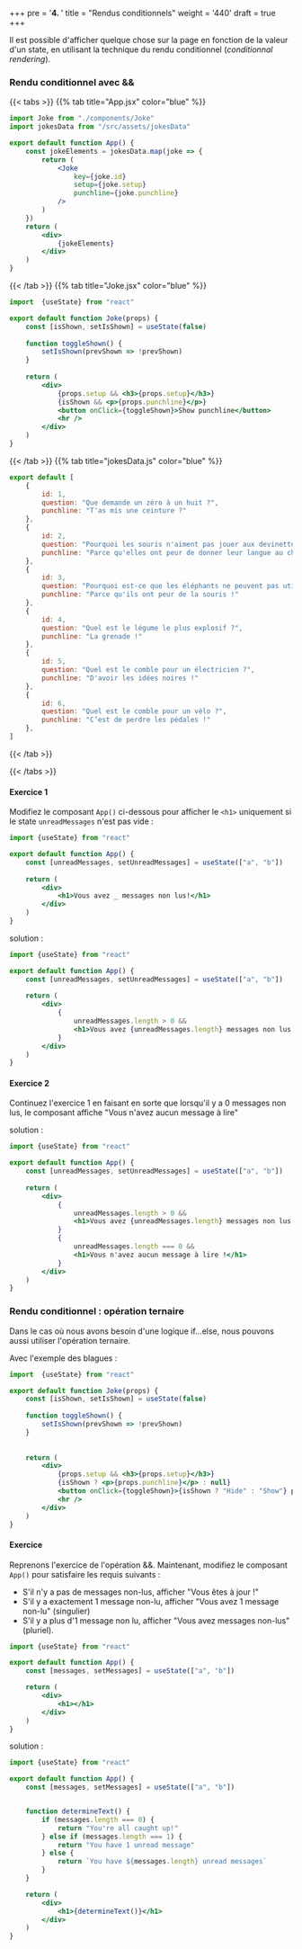 +++
pre = '<b>4. </b>'
title = "Rendus conditionnels"
weight = '440'
draft = true 
+++

Il est possible d'afficher quelque chose sur la page en fonction de la valeur d'un state, en utilisant la technique du rendu conditionnel (*conditionnal rendering*).


### Rendu conditionnel avec &&

{{< tabs >}}
{{% tab title="App.jsx" color="blue" %}}
```jsx
import Joke from "./components/Joke"
import jokesData from "/src/assets/jokesData"

export default function App() {
    const jokeElements = jokesData.map(joke => {
        return (
            <Joke 
                key={joke.id}
                setup={joke.setup} 
                punchline={joke.punchline} 
            />
        )
    })
    return (
        <div>
            {jokeElements}
        </div>
    )
}
```
{{< /tab >}}
{{% tab title="Joke.jsx" color="blue" %}}
```jsx
import  {useState} from "react"

export default function Joke(props) {
    const [isShown, setIsShown] = useState(false)
    
    function toggleShown() {
        setIsShown(prevShown => !prevShown)
    }
    
    return (
        <div>
            {props.setup && <h3>{props.setup}</h3>}
            {isShown && <p>{props.punchline}</p>}
            <button onClick={toggleShown}>Show punchline</button>
            <hr />
        </div>
    )
}
```
{{< /tab >}}
{{% tab title="jokesData.js" color="blue" %}}
```js
export default [
    {
        id: 1,
        question: "Que demande un zéro à un huit ?",
        punchline: "T'as mis une ceinture ?"
    },
    {
        id: 2,
        question: "Pourquoi les souris n'aiment pas jouer aux devinettes ?",
        punchline: "Parce qu'elles ont peur de donner leur langue au chat !"
    },
    {
        id: 3,
        question: "Pourquoi est-ce que les éléphants ne peuvent pas utiliser d'ordinateurs ?",
        punchline: "Parce qu'ils ont peur de la souris !"
    },
    {
        id: 4,
        question: "Quel est le légume le plus explosif ?",
        punchline: "La grenade !"
    },
    {
        id: 5,
        question: "Quel est le comble pour un électricien ?",
        punchline: "D'avoir les idées noires !"
    },
    {
        id: 6,
        question: "Quel est le comble pour un vélo ?",
        punchline: "C’est de perdre les pédales !"
    },
]
```
{{< /tab >}}

{{< /tabs >}}

#### Exercice 1
Modifiez le composant `App()` ci-dessous pour afficher le `<h1>` uniquement si le state `unreadMessages` n'est pas vide :

```jsx
import {useState} from "react"

export default function App() {
    const [unreadMessages, setUnreadMessages] = useState(["a", "b"])
    
    return (
        <div>
            <h1>Vous avez _ messages non lus!</h1>
        </div>
    )
}
```

solution : 
```jsx
import {useState} from "react"

export default function App() {
    const [unreadMessages, setUnreadMessages] = useState(["a", "b"])
    
    return (
        <div>
            {
                unreadMessages.length > 0 && 
                <h1>Vous avez {unreadMessages.length} messages non lus!</h1>
            }
        </div>
    )
}
```

#### Exercice 2
Continuez l'exercice 1 en faisant en sorte que lorsqu'il y a 0 messages non lus, le composant affiche "Vous n'avez aucun message à lire"

solution : 
```jsx
import {useState} from "react"

export default function App() {
    const [unreadMessages, setUnreadMessages] = useState(["a", "b"])
    
    return (
        <div>
            {
                unreadMessages.length > 0 && 
                <h1>Vous avez {unreadMessages.length} messages non lus !</h1>
            }
            {
                unreadMessages.length === 0 && 
                <h1>Vous n'avez aucun message à lire !</h1>
            }
        </div>
    )
}
```

### Rendu conditionnel : opération ternaire
Dans le cas où nous avons besoin d'une logique if...else, nous pouvons aussi utiliser l'opération ternaire.

Avec l'exemple des blagues :

```jsx
import  {useState} from "react"

export default function Joke(props) {
    const [isShown, setIsShown] = useState(false)
    
    function toggleShown() {
        setIsShown(prevShown => !prevShown)
    }
    
    
    return (
        <div>
            {props.setup && <h3>{props.setup}</h3>}
            {isShown ? <p>{props.punchline}</p> : null}
            <button onClick={toggleShown}>{isShown ? "Hide" : "Show"} punchline</button>
            <hr />
        </div>
    )
}
```

#### Exercice

Reprenons l'exercice de l'opération &&. Maintenant, modifiez le composant `App()` pour satisfaire les requis suivants :

+ S'il n'y a pas de messages non-lus, afficher "Vous êtes à jour !"
+ S'il y a exactement 1 message non-lu, afficher "Vous avez 1 message non-lu" (singulier)
+ S'il y a plus d'1 message non lu, afficher "Vous avez <nombre de messages non lus> messages non-lus" (pluriel).

```jsx
import {useState} from "react"

export default function App() {
    const [messages, setMessages] = useState(["a", "b"])

    return (
        <div>
            <h1></h1>
        </div>
    )
}

```

solution :
```jsx
import {useState} from "react"

export default function App() {
    const [messages, setMessages] = useState(["a", "b"])


    function determineText() {
        if (messages.length === 0) {
            return "You're all caught up!"
        } else if (messages.length === 1) {
            return "You have 1 unread message"
        } else {
            return `You have ${messages.length} unread messages`
        }
    }

    return (
        <div>
            <h1>{determineText()}</h1>
        </div>
    )
}
```